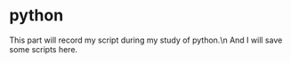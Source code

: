 python
======
This part will record my script during my study of python.\n
And I will save some scripts here.
